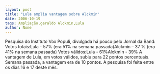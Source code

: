 ```yaml
---
layout: post
title: "Lula amplia vantagem sobre Alckmin"
date: 2006-10-19
tags: Ampliação,geraldo Alckmin,Lula
author: None
---
```


Pesquisa do Instituto Vox Populi, divulgada há pouco pelo Jornal da Band:
Votos totais:Lula - 57% (era 51% na semana passada)Alckmin – 37 % (era 41% na semana passada)
Votos válidos:Lula - 61%Alckmin - 39%
A vantagem de Lula, em votos válidos, subiu para 22 pontos percentuais. Semana passada, a vantagem era de 10 pontos. A pesquisa foi feita entre os dias 16 e 17 deste mês.  